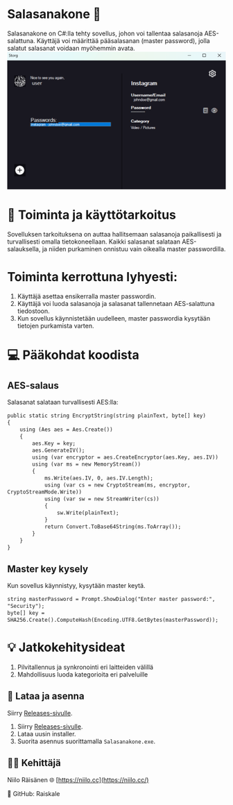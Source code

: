 # Salasanakone 🔐

Salasanakone on C#:lla tehty sovellus, johon voi tallentaa salasanoja AES-salattuna.
Käyttäjä voi määrittää pääsalasanan (master password), jolla salatut salasanat voidaan myöhemmin avata.
![Showcase kuva](https://raw.githubusercontent.com/Raiskale/Storg/master/Showcase.png)

# 🧭 Toiminta ja käyttötarkoitus

Sovelluksen tarkoituksena on auttaa hallitsemaan salasanoja paikallisesti ja turvallisesti omalla tietokoneellaan.
Kaikki salasanat salataan AES-salauksella, ja niiden purkaminen onnistuu vain oikealla master passwordilla.

# Toiminta kerrottuna lyhyesti:
1. Käyttäjä asettaa ensikerralla master passwordin.
2. Käyttäjä voi luoda salasanoja ja salasanat tallennetaan AES-salattuna tiedostoon.
3. Kun sovellus käynnistetään uudelleen, master passwordia kysytään tietojen purkamista varten.

# 💻 Pääkohdat koodista

## AES-salaus
Salasanat salataan turvallisesti AES:lla:
```
public static string EncryptString(string plainText, byte[] key)
{
    using (Aes aes = Aes.Create())
    {
        aes.Key = key;
        aes.GenerateIV();
        using (var encryptor = aes.CreateEncryptor(aes.Key, aes.IV))
        using (var ms = new MemoryStream())
        {
            ms.Write(aes.IV, 0, aes.IV.Length);
            using (var cs = new CryptoStream(ms, encryptor, CryptoStreamMode.Write))
            using (var sw = new StreamWriter(cs))
            {
                sw.Write(plainText);
            }
            return Convert.ToBase64String(ms.ToArray());
        }
    }
}
```
## Master key kysely
Kun sovellus käynnistyy, kysytään master keytä.
```
string masterPassword = Prompt.ShowDialog("Enter master password:", "Security");
byte[] key = SHA256.Create().ComputeHash(Encoding.UTF8.GetBytes(masterPassword));
```

# 💡 Jatkokehitysideat
1. Pilvitallennus ja synkronointi eri laitteiden välillä
2. Mahdollisuus luoda kategorioita eri palveluille




## 🔽 Lataa ja asenna
Siirry [Releases-sivulle](https://github.com/Raiskale/Storg/releases).
1. Siirry [Releases-sivulle](https://github.com/Raiskale/Storg/releases).
2. Lataa uusin installer.
3. Suorita asennus suorittamalla `Salasanakone.exe`.





## 🧑‍💻 Kehittäjä

Niilo Räisänen
🌐 [https://niilo.cc](https://niilo.cc/)

💾 GitHub: Raiskale

